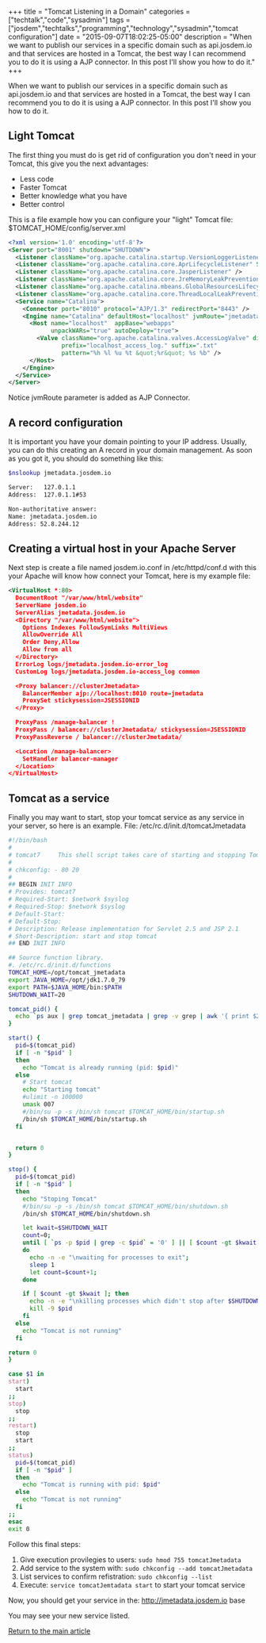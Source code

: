 +++
title = "Tomcat Listening in a Domain"
categories = ["techtalk","code","sysadmin"]
tags = ["josdem","techtalks","programming","technology","sysadmin","tomcat configuration"]
date = "2015-09-07T18:02:25-05:00"
description = "When we want to publish our services in a specific domain such as api.josdem.io and that services are hosted in a Tomcat, the best way I can recommend you to do it is using a AJP connector. In this post I'll show you how to do it."
+++

When we want to publish our services in a specific domain such as api.josdem.io and that services are hosted in a Tomcat, the best way I can recommend you to do it is using a AJP connector. In this post I'll show you how to do it.

## Light Tomcat
The first thing you must do is get rid of configuration you don't need in your Tomcat, this give you the next advantages:

* Less code
* Faster Tomcat
* Better knowledge what you have
* Better control

This is a file example how  you can configure your "light" Tomcat
file: $TOMCAT_HOME/config/server.xml

```xml
<?xml version='1.0' encoding='utf-8'?>
<Server port="8001" shutdown="SHUTDOWN">
  <Listener className="org.apache.catalina.startup.VersionLoggerListener" />
  <Listener className="org.apache.catalina.core.AprLifecycleListener" SSLEngine="on" />
  <Listener className="org.apache.catalina.core.JasperListener" />
  <Listener className="org.apache.catalina.core.JreMemoryLeakPreventionListener" />
  <Listener className="org.apache.catalina.mbeans.GlobalResourcesLifecycleListener" />
  <Listener className="org.apache.catalina.core.ThreadLocalLeakPreventionListener" />
  <Service name="Catalina">
    <Connector port="8010" protocol="AJP/1.3" redirectPort="8443" />
    <Engine name="Catalina" defaultHost="localhost" jvmRoute="jmetadata">
      <Host name="localhost"  appBase="webapps"
            unpackWARs="true" autoDeploy="true">
        <Valve className="org.apache.catalina.valves.AccessLogValve" directory="logs"
               prefix="localhost_access_log." suffix=".txt"
               pattern="%h %l %u %t &quot;%r&quot; %s %b" />
      </Host>
    </Engine>
  </Service>
</Server>
```

Notice jvmRoute parameter is added as AJP Connector.

## A record configuration
It is important you have your domain pointing to your IP address. Usually, you can do this creating an A record in your domain management. As soon as you got it, you should do something like this:

```bash
$nslookup jmetadata.josdem.io

Server:   127.0.1.1
Address:  127.0.1.1#53

Non-authoritative answer:
Name: jmetadata.josdem.io
Address: 52.8.244.12
```

## Creating a virtual host in your Apache Server
Next step is create a file named josdem.io.conf in /etc/httpd/conf.d with this your Apache will know how connect your Tomcat, here is my example file:

```xml
<VirtualHost *:80>
  DocumentRoot "/var/www/html/website"
  ServerName josdem.io
  ServerAlias jmetadata.josdem.io
  <Directory "/var/www/html/website">
    Options Indexes FollowSymLinks MultiViews
    AllowOverride All
    Order Deny,Allow
    Allow from all
  </Directory>
  ErrorLog logs/jmetadata.josdem.io-error_log
  CustomLog logs/jmetadata.josdem.io-access_log common

  <Proxy balancer://clusterJmetadata>
    BalancerMember ajp://localhost:8010 route=jmetadata
    ProxySet stickysession=JSESSIONID
  </Proxy>

  ProxyPass /manage-balancer !
  ProxyPass / balancer://clusterJmetadata/ stickysession=JSESSIONID
  ProxyPassReverse / balancer://clusterJmetadata/

  <Location /manage-balancer>
    SetHandler balancer-manager
  </Location>
</VirtualHost>
```

## Tomcat as a service
Finally you may want to start, stop your tomcat service as any service in your server, so here is an example.
File: /etc/rc.d/init.d/tomcatJmetadata

```bash
#!/bin/bash
#
# tomcat7     This shell script takes care of starting and stopping Tomcat
#
# chkconfig: - 80 20
#
## BEGIN INIT INFO
# Provides: tomcat7
# Required-Start: $network $syslog
# Required-Stop: $network $syslog
# Default-Start:
# Default-Stop:
# Description: Release implementation for Servlet 2.5 and JSP 2.1
# Short-Description: start and stop tomcat
## END INIT INFO

## Source function library.
#. /etc/rc.d/init.d/functions
TOMCAT_HOME=/opt/tomcat_jmetadata
export JAVA_HOME=/opt/jdk1.7.0_79
export PATH=$JAVA_HOME/bin:$PATH
SHUTDOWN_WAIT=20

tomcat_pid() {
  echo `ps aux | grep tomcat_jmetadata | grep -v grep | awk '{ print $2 }'`
}

start() {
  pid=$(tomcat_pid)
  if [ -n "$pid" ]
  then
    echo "Tomcat is already running (pid: $pid)"
  else
    # Start tomcat
    echo "Starting tomcat"
    #ulimit -n 100000
    umask 007
    #/bin/su -p -s /bin/sh tomcat $TOMCAT_HOME/bin/startup.sh
    /bin/sh $TOMCAT_HOME/bin/startup.sh
  fi


  return 0
}

stop() {
  pid=$(tomcat_pid)
  if [ -n "$pid" ]
  then
    echo "Stoping Tomcat"
    #/bin/su -p -s /bin/sh tomcat $TOMCAT_HOME/bin/shutdown.sh
    /bin/sh $TOMCAT_HOME/bin/shutdown.sh

    let kwait=$SHUTDOWN_WAIT
    count=0;
    until [ `ps -p $pid | grep -c $pid` = '0' ] || [ $count -gt $kwait ]
    do
      echo -n -e "\nwaiting for processes to exit";
      sleep 1
      let count=$count+1;
    done

    if [ $count -gt $kwait ]; then
      echo -n -e "\nkilling processes which didn't stop after $SHUTDOWN_WAIT seconds"
      kill -9 $pid
    fi
  else
    echo "Tomcat is not running"
  fi

return 0
}

case $1 in
start)
  start
;;
stop)
  stop
;;
restart)
  stop
  start
;;
status)
  pid=$(tomcat_pid)
  if [ -n "$pid" ]
  then
    echo "Tomcat is running with pid: $pid"
  else
    echo "Tomcat is not running"
  fi
;;
esac
exit 0
```

Follow this final steps:

1. Give execution provilegies to users: `sudo hmod 755 tomcatJmetadata`
2. Add service to the system with: `sudo chkconfig --add tomcatJmetadata`
3. List services to confirm refistration: `sudo chkconfig --list`
4. Execute: `service tomcatJemtadata start` to start your tomcat service

Now, you should get your service in the: http://jmetadata.josdem.io base

You may see your new service listed.

[Return to the main article](/techtalk/sysadmin)

